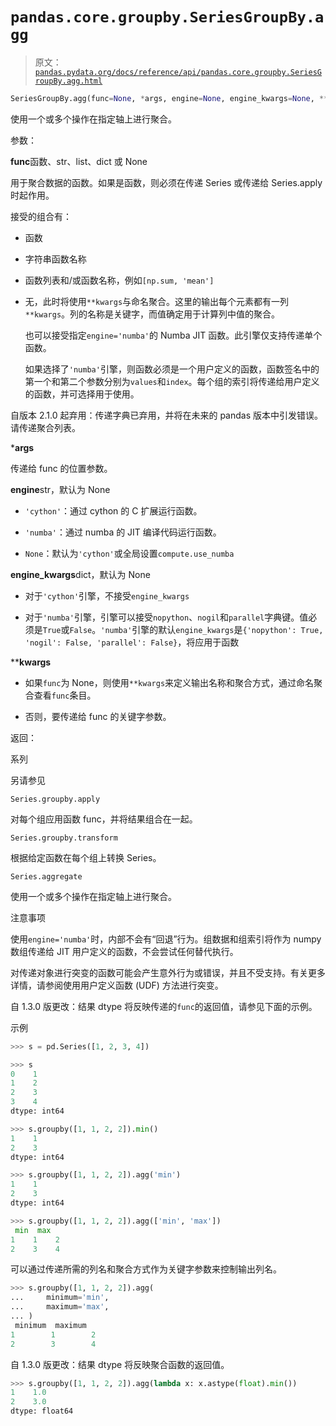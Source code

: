 # `pandas.core.groupby.SeriesGroupBy.agg`

> 原文：[`pandas.pydata.org/docs/reference/api/pandas.core.groupby.SeriesGroupBy.agg.html`](https://pandas.pydata.org/docs/reference/api/pandas.core.groupby.SeriesGroupBy.agg.html)

```py
SeriesGroupBy.agg(func=None, *args, engine=None, engine_kwargs=None, **kwargs)
```

使用一个或多个操作在指定轴上进行聚合。

参数：

**func**函数、str、list、dict 或 None

用于聚合数据的函数。如果是函数，则必须在传递 Series 或传递给 Series.apply 时起作用。

接受的组合有：

+   函数

+   字符串函数名称

+   函数列表和/或函数名称，例如`[np.sum, 'mean']`

+   无，此时将使用`**kwargs`与命名聚合。这里的输出每个元素都有一列`**kwargs`。列的名称是关键字，而值确定用于计算列中值的聚合。

    也可以接受指定`engine='numba'`的 Numba JIT 函数。此引擎仅支持传递单个函数。

    如果选择了`'numba'`引擎，则函数必须是一个用户定义的函数，函数签名中的第一个和第二个参数分别为`values`和`index`。每个组的索引将传递给用户定义的函数，并可选择用于使用。

自版本 2.1.0 起弃用：传递字典已弃用，并将在未来的 pandas 版本中引发错误。请传递聚合列表。

***args**

传递给 func 的位置参数。

**engine**str，默认为 None

+   `'cython'`：通过 cython 的 C 扩展运行函数。

+   `'numba'`：通过 numba 的 JIT 编译代码运行函数。

+   `None`：默认为`'cython'`或全局设置`compute.use_numba`

**engine_kwargs**dict，默认为 None

+   对于`'cython'`引擎，不接受`engine_kwargs`

+   对于`'numba'`引擎，引擎可以接受`nopython`、`nogil`和`parallel`字典键。值必须是`True`或`False`。`'numba'`引擎的默认`engine_kwargs`是`{'nopython': True, 'nogil': False, 'parallel': False}`，将应用于函数

****kwargs**

+   如果`func`为 None，则使用`**kwargs`来定义输出名称和聚合方式，通过命名聚合查看`func`条目。

+   否则，要传递给 func 的关键字参数。

返回：

系列

另请参见

`Series.groupby.apply`

对每个组应用函数 func，并将结果组合在一起。

`Series.groupby.transform`

根据给定函数在每个组上转换 Series。

`Series.aggregate`

使用一个或多个操作在指定轴上进行聚合。

注意事项

使用`engine='numba'`时，内部不会有“回退”行为。组数据和组索引将作为 numpy 数组传递给 JIT 用户定义的函数，不会尝试任何替代执行。

对传递对象进行突变的函数可能会产生意外行为或错误，并且不受支持。有关更多详情，请参阅使用用户定义函数 (UDF) 方法进行突变。

自 1.3.0 版更改：结果 dtype 将反映传递的`func`的返回值，请参见下面的示例。

示例

```py
>>> s = pd.Series([1, 2, 3, 4]) 
```

```py
>>> s
0    1
1    2
2    3
3    4
dtype: int64 
```

```py
>>> s.groupby([1, 1, 2, 2]).min()
1    1
2    3
dtype: int64 
```

```py
>>> s.groupby([1, 1, 2, 2]).agg('min')
1    1
2    3
dtype: int64 
```

```py
>>> s.groupby([1, 1, 2, 2]).agg(['min', 'max'])
 min  max
1    1    2
2    3    4 
```

可以通过传递所需的列名和聚合方式作为关键字参数来控制输出列名。

```py
>>> s.groupby([1, 1, 2, 2]).agg(
...     minimum='min',
...     maximum='max',
... )
 minimum  maximum
1        1        2
2        3        4 
```

自 1.3.0 版更改：结果 dtype 将反映聚合函数的返回值。

```py
>>> s.groupby([1, 1, 2, 2]).agg(lambda x: x.astype(float).min())
1    1.0
2    3.0
dtype: float64 
```
